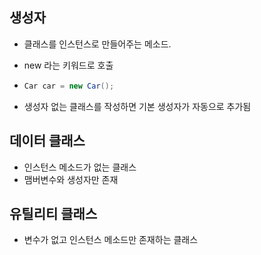  생성자
 -----
- 클래스를 인스턴스로 만들어주는 메소드.

- new 라는 키워드로 호출
- ```java
  Car car = new Car();
  ```
- 생성자 없는 클래스를 작성하면 기본 생성자가 자동으로 추가됨

데이터 클래스
-------
- 인스턴스 메소드가 없는 클래스
- 맴버변수와 생성자만 존재

유틸리티 클래스
-----
- 변수가 없고 인스턴스 메소드만 존재하는 클래스
